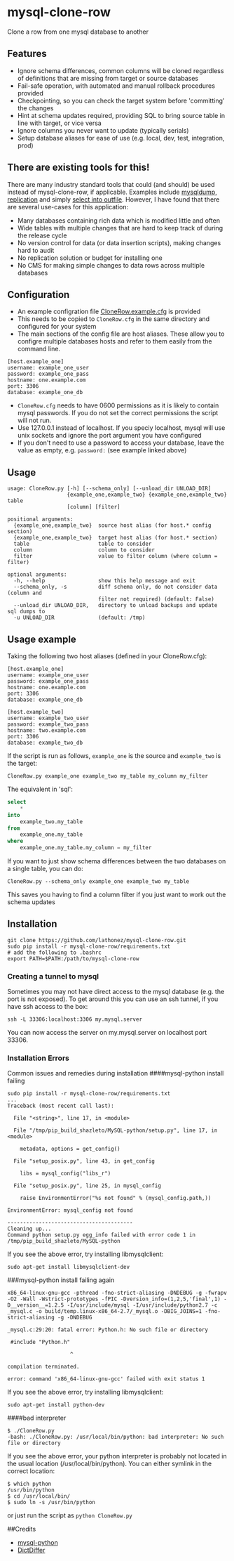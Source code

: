 # mysql-clone-row
Clone a row from one mysql database to another

## Features
* Ignore schema differences, common columns will be cloned regardless of definitions that are missing from target or source databases
* Fail-safe operation, with automated and manual rollback procedures provided
* Checkpointing, so you can check the target system before 'committing' the changes
* Hint at schema updates required, providing SQL to bring source table in line with target, or vice versa
* Ignore columns you never want to update (typically serials)
* Setup database aliases for ease of use (e.g. local, dev, test, integration, prod)

## There are existing tools for this!
There are many industry standard tools that could (and should) be used instead of mysql-clone-row, if applicable. Examples include [mysqldump](https://dev.mysql.com/doc/refman/5.1/en/mysqldump.html), [replication](https://dev.mysql.com/doc/refman/5.0/en/replication.html) and simply [select into outfile](https://dev.mysql.com/doc/refman/5.1/en/select-into.html).
However, I have found that there are several use-cases for this application:
* Many databases containing rich data which is modified little and often
* Wide tables with multiple changes that are hard to keep track of during the release cycle
* No version control for data (or data insertion scripts), making changes hard to audit
* No replication solution or budget for installing one
* No CMS for making simple changes to data rows across multiple databases

## Configuration
* An example configration file [CloneRow.example.cfg](https://github.com/lathonez/mysql-clone-row/blob/master/CloneRow.example.cfg) is provided
* This needs to be copied to `CloneRow.cfg` in the same directory and configured for your system
* The main sections of the config file are host aliases. These allow you to configre multiple databases hosts and refer to them easily from the command line.
```
[host.example_one]
username: example_one_user
password: example_one_pass
hostname: one.example.com
port: 3306
database: example_one_db
```
* `CloneRow.cfg` needs to have 0600 permissions as it is likely to contain mysql passwords. If you do not set the correct permissions the script will not run.
* Use 127.0.0.1 instead of localhost. If you speciy localhost, mysql will use unix sockets and ignore the port argument you have configured
* If you don't need to use a password to access your database, leave the value as empty, e.g. `password:` (see example linked above)

## Usage

```
usage: CloneRow.py [-h] [--schema_only] [--unload_dir UNLOAD_DIR]
                   {example_one,example_two} {example_one,example_two} table
                   [column] [filter]

positional arguments:
  {example_one,example_two}  source host alias (for host.* config section)
  {example_one,example_two}  target host alias (for host.* section)
  table                      table to consider
  column                     column to consider
  filter                     value to filter column (where column = filter)

optional arguments:
  -h, --help                 show this help message and exit
  --schema_only, -s          diff schema only, do not consider data (column and
                             filter not required) (default: False)
  --unload_dir UNLOAD_DIR,   directory to unload backups and update sql dumps to
  -u UNLOAD_DIR              (default: /tmp)
```

## Usage example
Taking the following two host aliases (defined in your CloneRow.cfg):
```
[host.example_one]
username: example_one_user
password: example_one_pass
hostname: one.example.com
port: 3306
database: example_one_db

[host.example_two]
username: example_two_user
password: example_two_pass
hostname: two.example.com
port: 3306
database: example_two_db
```
If the script is run as follows, `example_one` is the source and `example_two` is the target:

`CloneRow.py example_one example_two my_table my_column my_filter`

The equivalent in 'sql':
```sql
select
    *
into
    example_two.my_table
from
    example_one.my_table
where
    example_one.my_table.my_column = my_filter
```
If you want to just show schema differences between the two databases on a single table, you can do:

`CloneRow.py --schema_only example_one example_two my_table`

This saves you having to find a column filter if you just want to work out the schema updates

## Installation
```
git clone https://github.com/lathonez/mysql-clone-row.git
sudo pip install -r mysql-clone-row/requirements.txt
# add the following to .bashrc
export PATH=$PATH:/path/to/mysql-clone-row
```

### Creating a tunnel to mysql
Sometimes you may not have direct access to the mysql database (e.g. the port is not exposed). To get around this you can use an ssh tunnel, if you have ssh access to the box:

`ssh -L 33306:localhost:3306 my.mysql.server`

You can now access the server on my.mysql.server on localhost port 33306.

### Installation Errors
Common issues and remedies during installation
####mysql-python install failing

```
sudo pip install -r mysql-clone-row/requirements.txt
...
Traceback (most recent call last):

  File "<string>", line 17, in <module>

  File "/tmp/pip_build_shazleto/MySQL-python/setup.py", line 17, in <module>

    metadata, options = get_config()

  File "setup_posix.py", line 43, in get_config

    libs = mysql_config("libs_r")

  File "setup_posix.py", line 25, in mysql_config

    raise EnvironmentError("%s not found" % (mysql_config.path,))

EnvironmentError: mysql_config not found

----------------------------------------
Cleaning up...
Command python setup.py egg_info failed with error code 1 in /tmp/pip_build_shazleto/MySQL-python
```

If you see the above error, try installing libmysqlclient:

`sudo apt-get install libmysqlclient-dev`

###mysql-python install failing again
```
x86_64-linux-gnu-gcc -pthread -fno-strict-aliasing -DNDEBUG -g -fwrapv -O2 -Wall -Wstrict-prototypes -fPIC -Dversion_info=(1,2,5,'final',1) -D__version__=1.2.5 -I/usr/include/mysql -I/usr/include/python2.7 -c _mysql.c -o build/temp.linux-x86_64-2.7/_mysql.o -DBIG_JOINS=1 -fno-strict-aliasing -g -DNDEBUG

_mysql.c:29:20: fatal error: Python.h: No such file or directory

 #include "Python.h"

                    ^

compilation terminated.

error: command 'x86_64-linux-gnu-gcc' failed with exit status 1
```

If you see the above error, try installing libmysqlclient:

`sudo apt-get install python-dev`

####bad interpreter

```
$ ./CloneRow.py
-bash: ./CloneRow.py: /usr/local/bin/python: bad interpreter: No such file or directory
```

If you see the above error, your python interpreter is probably not located in the usual location (/usr/local/bin/python). You can either symlink in the correct location:

```
$ which python
/usr/bin/python
$ cd /usr/local/bin/
$ sudo ln -s /usr/bin/python
```

or just run the script as `python CloneRow.py`

##Credits
* [mysql-python](http://mysql-python.sourceforge.net/MySQLdb.html)
* [DictDiffer](https://github.com/hughdbrown/dictdiffer)
